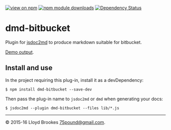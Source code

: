 [![view on npm](http://img.shields.io/npm/v/dmd-bitbucket.svg)](https://www.npmjs.org/package/dmd-bitbucket)
[![npm module downloads](http://img.shields.io/npm/dt/dmd-bitbucket.svg)](https://www.npmjs.org/package/dmd-bitbucket)
[![Dependency Status](https://david-dm.org/jsdoc2md/dmd-bitbucket.svg)](https://david-dm.org/jsdoc2md/dmd-bitbucket)

# dmd-bitbucket
Plugin for [jsdoc2md](https://github.com/jsdoc2md/jsdoc-to-markdown) to produce markdown suitable for bitbucket.

[Demo output](https://bitbucket.org/75lb/dmd-bitbucket-demo).

## Install and use
In the project requiring this plug-in, install it as a devDependency:
```
$ npm install dmd-bitbucket --save-dev
```

Then pass the plug-in name to `jsdoc2md` or `dmd` when generating your docs:
```
$ jsdoc2md --plugin dmd-bitbucket --files lib/*.js
```

* * *

&copy; 2015-16 Lloyd Brookes <75pound@gmail.com>.